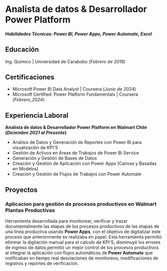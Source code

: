 # Analista de datos & Desarrollador Power Platform

##### Habilidades Técnicas: Power BI, Power Apps, Power Automate, Excel

## Educación
Ing. Químico | Universidad de Carabobo (_Febrero de 2018_)

## Certificaciones
- Microsoft Power BI Data Analyst | Coursera (_Junio de 2024_)
- Microsoft Certified: Power Platform Fundamentals | Coursera (_Febrero_2024_)

## Experiencia Laboral
**Analista de datos & Desarrollador Power Platform en Walmart Chile (_Diciembre 2021 al Presente_)**
- Análisis de Datos y Generación de Reportes con Power Bi para visualización de KPI'S
- Gestión de Activos en Áreas de Trabajos de Power Bi Service
- Generación y Gestión de Bases de Datos
- Creación y Gestión de Aplicación con Power Apps (Canvas y Basadas en Modelos)
- Creación y Gestión de Flujos de Trabajos con Power Automate

## Proyectos
### Aplicacion para gestión de procesos productivos en Walmart Plantas Productivas
Herramienta desarrollada para monitorear, verificar y trazar documentalmente las etapas de los procesos productivos de las etapas de una línea productiva usando **Power Apps**, con el objetivo de digitalizar este proceso que anteriormente se realizaba en papel. Esta herramienta permitió eliminar la digitación manual para el calculo de KPI'S, disminuyó los errores de ingreso de datos,permitió un mejor control de los procesos productivos al integrar la aplicación con flujos automáticos de **Power Automate** que notificaban en tiempo real desviaciones de monitoreos, modificaciones de registros y reportes de verificación.

